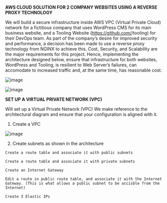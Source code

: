 **AWS CLOUD SOLUTION FOR 2 COMPANY WEBSITES USING A REVERSE PROXY TECHNOLOGY**

We will build a secure infrastructure inside AWS VPC (Virtual Private Cloud) network for a fictitious company  that uses WordPress CMS for its main business website, and a Tooling Website (https://github.com/<your-name>/tooling) for their DevOps team. As part of the company’s desire for improved security and performance, a decision has been made to use a reverse proxy technology from NGINX to achieve this.
Cost, Security, and Scalability are the major requirements for this project. Hence, implementing the architecture designed below, ensure that infrastructure for both websites, WordPress and Tooling, is resilient to Web Server’s failures, can accomodate to increased traffic and, at the same time, has reasonable cost.
  
![image](https://user-images.githubusercontent.com/67065306/136455349-9646ab29-7828-4432-a69b-626caa3a7322.png)
  
  
![image](https://user-images.githubusercontent.com/67065306/136625145-421d6470-e0a5-4154-962a-3aedd3bd44bb.png)

  
 **SET UP A VIRTUAL PRIVATE NETWORK (VPC)**
  
  Will set up a Virtual Private Network (VPC)
  We make reference to the architectural diagram and ensure that your configuration is aligned with it.

  1. Create a VPC
  
  ![image](https://user-images.githubusercontent.com/67065306/136627813-81ddaaf4-fc74-4d7f-a370-147c8f6fcc7f.png)

  2. Create subnets as shown in the architecture
  
  
    
    Create a route table and associate it with public subnets
    
    Create a route table and associate it with private subnets
    
    Create an Internet Gateway
    
    Edit a route in public route table, and associate it with the Internet Gateway. (This is what allows a public subnet to be accisble from the Internet)
    
    Create 3 Elastic IPs
